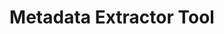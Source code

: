 ---
layout: post
categories: tools
title:  Metadata Extractor Tool
maintenance-organization: National Library of New Zealand
capabilities: Identifies and extracts technical metadata.
formats: jpg, tiff, gif, bmp, wav, mp3, xml, html, pdf, doc, wordperfect, msworks, odt
description: The FITS NLNZ tool wrapper uses the provided Java API.
usage-note: The NLNZ native XML output is converted to FITS XML using XSLT. xml/nlnz/fits/nlnz_xslt_map.xml is used to determine which XSLT to apply to the given identified format.
more-info-url: https://github.com/DIA-NZ/Metadata-Extraction-Tool
---